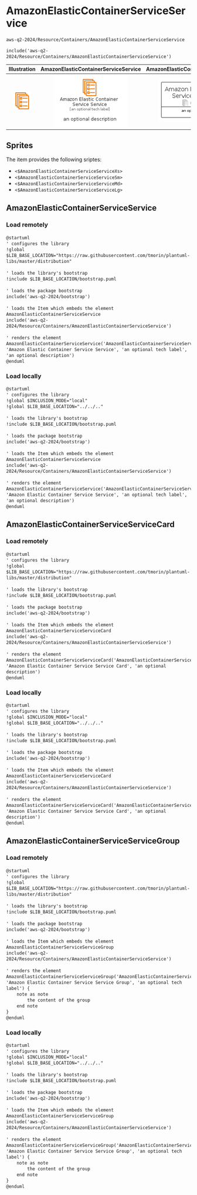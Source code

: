 # AmazonElasticContainerServiceService


```text
aws-q2-2024/Resource/Containers/AmazonElasticContainerServiceService
```

```text
include('aws-q2-2024/Resource/Containers/AmazonElasticContainerServiceService')
```



| Illustration | AmazonElasticContainerServiceService | AmazonElasticContainerServiceServiceCard | AmazonElasticContainerServiceServiceGroup |
| :---: | :---: | :---: | :---: |
| ![illustration for Illustration](../../../aws-q2-2024/Resource/Containers/AmazonElasticContainerServiceService.png) | ![illustration for AmazonElasticContainerServiceService](../../../aws-q2-2024/Resource/Containers/AmazonElasticContainerServiceService.Local.png) | ![illustration for AmazonElasticContainerServiceServiceCard](../../../aws-q2-2024/Resource/Containers/AmazonElasticContainerServiceServiceCard.Local.png) | ![illustration for AmazonElasticContainerServiceServiceGroup](../../../aws-q2-2024/Resource/Containers/AmazonElasticContainerServiceServiceGroup.Local.png) |



## Sprites
The item provides the following sriptes:

- `<$AmazonElasticContainerServiceServiceXs>`
- `<$AmazonElasticContainerServiceServiceSm>`
- `<$AmazonElasticContainerServiceServiceMd>`
- `<$AmazonElasticContainerServiceServiceLg>`





## AmazonElasticContainerServiceService

### Load remotely
```plantuml
@startuml
' configures the library
!global $LIB_BASE_LOCATION="https://raw.githubusercontent.com/tmorin/plantuml-libs/master/distribution"

' loads the library's bootstrap
!include $LIB_BASE_LOCATION/bootstrap.puml

' loads the package bootstrap
include('aws-q2-2024/bootstrap')

' loads the Item which embeds the element AmazonElasticContainerServiceService
include('aws-q2-2024/Resource/Containers/AmazonElasticContainerServiceService')

' renders the element
AmazonElasticContainerServiceService('AmazonElasticContainerServiceService', 'Amazon Elastic Container Service Service', 'an optional tech label', 'an optional description')
@enduml
```

### Load locally
```plantuml
@startuml
' configures the library
!global $INCLUSION_MODE="local"
!global $LIB_BASE_LOCATION="../../.."

' loads the library's bootstrap
!include $LIB_BASE_LOCATION/bootstrap.puml

' loads the package bootstrap
include('aws-q2-2024/bootstrap')

' loads the Item which embeds the element AmazonElasticContainerServiceService
include('aws-q2-2024/Resource/Containers/AmazonElasticContainerServiceService')

' renders the element
AmazonElasticContainerServiceService('AmazonElasticContainerServiceService', 'Amazon Elastic Container Service Service', 'an optional tech label', 'an optional description')
@enduml
```

## AmazonElasticContainerServiceServiceCard

### Load remotely
```plantuml
@startuml
' configures the library
!global $LIB_BASE_LOCATION="https://raw.githubusercontent.com/tmorin/plantuml-libs/master/distribution"

' loads the library's bootstrap
!include $LIB_BASE_LOCATION/bootstrap.puml

' loads the package bootstrap
include('aws-q2-2024/bootstrap')

' loads the Item which embeds the element AmazonElasticContainerServiceServiceCard
include('aws-q2-2024/Resource/Containers/AmazonElasticContainerServiceService')

' renders the element
AmazonElasticContainerServiceServiceCard('AmazonElasticContainerServiceServiceCard', 'Amazon Elastic Container Service Service Card', 'an optional description')
@enduml
```

### Load locally
```plantuml
@startuml
' configures the library
!global $INCLUSION_MODE="local"
!global $LIB_BASE_LOCATION="../../.."

' loads the library's bootstrap
!include $LIB_BASE_LOCATION/bootstrap.puml

' loads the package bootstrap
include('aws-q2-2024/bootstrap')

' loads the Item which embeds the element AmazonElasticContainerServiceServiceCard
include('aws-q2-2024/Resource/Containers/AmazonElasticContainerServiceService')

' renders the element
AmazonElasticContainerServiceServiceCard('AmazonElasticContainerServiceServiceCard', 'Amazon Elastic Container Service Service Card', 'an optional description')
@enduml
```

## AmazonElasticContainerServiceServiceGroup

### Load remotely
```plantuml
@startuml
' configures the library
!global $LIB_BASE_LOCATION="https://raw.githubusercontent.com/tmorin/plantuml-libs/master/distribution"

' loads the library's bootstrap
!include $LIB_BASE_LOCATION/bootstrap.puml

' loads the package bootstrap
include('aws-q2-2024/bootstrap')

' loads the Item which embeds the element AmazonElasticContainerServiceServiceGroup
include('aws-q2-2024/Resource/Containers/AmazonElasticContainerServiceService')

' renders the element
AmazonElasticContainerServiceServiceGroup('AmazonElasticContainerServiceServiceGroup', 'Amazon Elastic Container Service Service Group', 'an optional tech label') {
    note as note
        the content of the group
    end note
}
@enduml
```

### Load locally
```plantuml
@startuml
' configures the library
!global $INCLUSION_MODE="local"
!global $LIB_BASE_LOCATION="../../.."

' loads the library's bootstrap
!include $LIB_BASE_LOCATION/bootstrap.puml

' loads the package bootstrap
include('aws-q2-2024/bootstrap')

' loads the Item which embeds the element AmazonElasticContainerServiceServiceGroup
include('aws-q2-2024/Resource/Containers/AmazonElasticContainerServiceService')

' renders the element
AmazonElasticContainerServiceServiceGroup('AmazonElasticContainerServiceServiceGroup', 'Amazon Elastic Container Service Service Group', 'an optional tech label') {
    note as note
        the content of the group
    end note
}
@enduml
```

